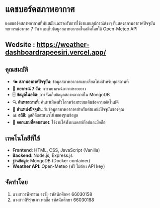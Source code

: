 # แดชบอร์ดสภาพอากาศ
แดชบอร์ดสภาพอากาศที่ทันสมัยและรองรับการใช้งานบนอุปกรณ์ต่างๆ ที่แสดงสภาพอากาศปัจจุบัน พยากรณ์อากาศ 7 วัน และเก็บข้อมูลสภาพอากาศในอดีตโดยใช้ Open-Meteo API


## Wedsite : https://weather-dashboardrapeesiri.vercel.app/



## คุณสมบัติ

- 🌤️ **สภาพอากาศปัจจุบัน**: ข้อมูลสภาพอากาศแบบเรียลไทม์สำหรับทุกสถานที่
- 📅 **พยากรณ์ 7 วัน**: การพยากรณ์อากาศระยะยาว
- 🗄️ **ข้อมูลในอดีต**: การจัดเก็บข้อมูลสภาพอากาศใน MongoDB
- 🔍 **ค้นหาสถานที่**: ค้นหาเมืองทั่วโลกพร้อมระบบเติมข้อความอัตโนมัติ
- 📍 **ตำแหน่งปัจจุบัน**: รับข้อมูลสภาพอากาศสำหรับตำแหน่งปัจจุบันของคุณ
- 📊 **สถิติ**: ดูสถิติและแนวโน้มของฐานข้อมูล
- 📱 **ออกแบบที่ตอบสนอง**: ใช้งานได้ทั้งบนเดสก์ท็อปและมือถือ

## เทคโนโลยีที่ใช้

- **Frontend**: HTML, CSS, JavaScript (Vanilla)
- **Backend**: Node.js, Express.js
- **ฐานข้อมูล**: MongoDB (Docker container)
- **Weather API**: Open-Meteo (ฟรี ไม่ต้อง API key)

## จัดทำโดย
1. นางสาวรพีพรรณ ธงชัย รหัสนักศึกษา 66030158
2. นางสาวสิริรุ่วนภา พลซื่อ รหัสนักศึกษา 66030188

